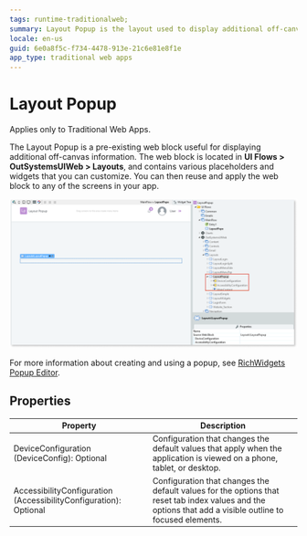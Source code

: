 ```yaml
---
tags: runtime-traditionalweb; 
summary: Layout Popup is the layout used to display additional off-canvas information.
locale: en-us
guid: 6e0a8f5c-f734-4478-913e-21c6e81e8f1e
app_type: traditional web apps
---
```


# Layout Popup

<div class="info" markdown="1">

Applies only to Traditional Web Apps.

</div>

The Layout Popup is a pre-existing web block useful for displaying additional off-canvas information. The web block is located in **UI Flows > OutSystemsUIWeb > Layouts**, and contains various placeholders and widgets that you can customize. You can then reuse and apply the web block to any of the screens in your app. 

![](<images/layoutpopup-1-ss.png?width=800>)

For more information about creating and using a popup, see [RichWidgets Popup Editor](../../../inputs/popup.md).

## Properties

| Property | Description |
|---|---|
| DeviceConfiguration (DeviceConfig): Optional | Configuration that changes the default values that apply when the application is viewed on a phone, tablet, or desktop. |
| AccessibilityConfiguration (AccessibilityConfiguration): Optional | Configuration that changes the default values for the options that reset tab index values and the options that add a visible outline to focused elements. |
